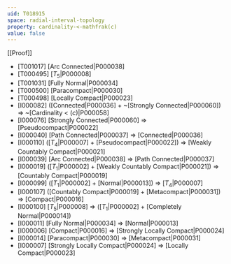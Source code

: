 ```yaml
---
uid: T018915
space: radial-interval-topology
property: cardinality-<-mathfrak(c)
value: false
---
```

[[Proof]]

* [T001017] [Arc Connected|P000038]
* [T000495] [$T_5$|P000008]
* [T001031] [Fully Normal|P000034]
* [T000500] [Paracompact|P000030]
* [T000498] [Locally Compact|P000023]
* [I000082] ([Connected|P000036] + ~[Strongly Connected|P000060]) => ~[Cardinality < $\mathfrak(c)$|P000058]
* [I000076] [Strongly Connected|P000060] => [Pseudocompact|P000022]
* [I000040] [Path Connected|P000037] => [Connected|P000036]
* [I000110] ([$T_4$|P000007] + [Pseudocompact|P000022]) => [Weakly Countably Compact|P000021]
* [I000039] [Arc Connected|P000038] => [Path Connected|P000037]
* [I000019] ([$T_1$|P000002] + [Weakly Countably Compact|P000021]) => [Countably Compact|P000019]
* [I000099] ([$T_1$|P000002] + [Normal|P000013]) => [$T_4$|P000007]
* [I000107] ([Countably Compact|P000019] + [Metacompact|P000031]) => [Compact|P000016]
* [I000100] [$T_5$|P000008] => ([$T_1$|P000002] + [Completely Normal|P000014])
* [I000011] [Fully Normal|P000034] => [Normal|P000013]
* [I000006] [Compact|P000016] => [Strongly Locally Compact|P000024]
* [I000014] [Paracompact|P000030] => [Metacompact|P000031]
* [I000007] [Strongly Locally Compact|P000024] => [Locally Compact|P000023]

